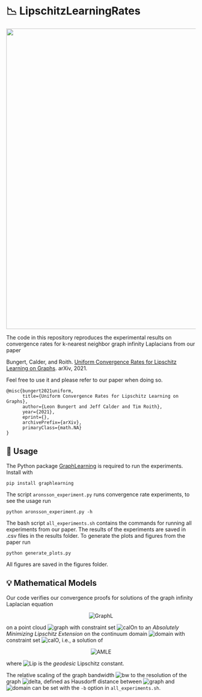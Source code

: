 # :chart_with_downwards_trend: LipschitzLearningRates

<img src="https://user-images.githubusercontent.com/44805883/143242524-56382527-3353-4270-b23a-416d5b14f3e0.png" width="800">


The code in this repository reproduces the experimental results on convergence rates for k-nearest neighbor graph infinity Laplacians from our paper 

Bungert, Calder, and Roith. [Uniform Convergence Rates for Lipschitz Learning on Graphs](https://arxiv.org/abs/). arXiv, 2021.

Feel free to use it and please refer to our paper when doing so.
```
@misc{bungert2021uniform,
      title={Uniform Convergence Rates for Lipschitz Learning on Graphs}, 
      author={Leon Bungert and Jeff Calder and Tim Roith},
      year={2021},
      eprint={},
      archivePrefix={arXiv},
      primaryClass={math.NA}
}
```
## :wrench: Usage

The Python package [GraphLearning](https://github.com/jwcalder/GraphLearning) is required to run the experiments. Install with
```
pip install graphlearning
```
The script `aronsson_experiment.py` runs convergence rate experiments, to see the usage run
```
python aronsson_experiment.py -h
```
The bash script `all_experiments.sh` contains the commands for running all experiments from our paper. The results of the experiments are saved in .csv files in the results folder. To generate the plots and figures from the paper run
```
python generate_plots.py
```
All figures are saved in the figures folder.

## :bulb: Mathematical Models

Our code verifies our convergence proofs for solutions of the graph infinity Laplacian equation

<p align="center">
      <img src="https://latex.codecogs.com/svg.latex?\begin{cases}\max_{y\in\Omega_n}\eta(|x-y|/h_n)(u(y)-u(x))+\min_{y\in\Omega_n}\eta(|x-y|/h_n)(u(y)-u(x)),\;&x\in\Omega_n\setminus\mathcal{O}_n\\u(x)=g(x),\;&x\in\mathcal{O}_n\end{cases}" title="GraphL" />
</p>

on a point cloud <img src="https://latex.codecogs.com/svg.latex?\Omega_n" title="graph"/> with constraint set <img src="https://latex.codecogs.com/svg.latex?\mathcal{O}_n" title="calOn"/> to an *Absolutely Minimizing Lipschitz Extension* on the continuum domain <img src="https://latex.codecogs.com/svg.latex?\Omega" title="domain"/> with constraint set <img src="https://latex.codecogs.com/svg.latex?\mathcal{O}" title="calO"/>, i.e., a solution of

<p align="center">
      <img src="https://latex.codecogs.com/svg.latex?\begin{cases}\operatorname{Lip}_\Omega(u;A)=\operatorname{Lip}_\Omega(u;\partial\,A),\;&\forall\,A\subset\subset\Omega\\u=g,\;&\text{on}\,\mathcal{O},\end{cases}" title="AMLE" />
</p>

where <img src="https://latex.codecogs.com/svg.latex?\operatorname{Lip}_\Omega" title="Lip"/> is the *geodesic* Lipschitz constant.

The relative scaling of the graph bandwidth <img src="https://latex.codecogs.com/svg.latex?h_n" title="bw"/> to the resolution of the graph <img src="https://latex.codecogs.com/svg.latex?\delta_n" title="delta"/>, defined as Hausdorff distance between <img src="https://latex.codecogs.com/svg.latex?\Omega_n" title="graph"/> and <img src="https://latex.codecogs.com/svg.latex?\Omega" title="domain"/> can be set with the `-b` option in `all_experiments.sh`.
